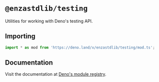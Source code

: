 # `@enzastdlib/testing`

Utilities for working with Deno's testing API.

## Importing

```typescript
import * as mod from 'https://deno.land/x/enzastdlib/testing/mod.ts';
```

## Documentation

Visit the documentation at [Deno's module registry](https://deno.land/x/enzastdlib/testing/mod.ts?doc).
